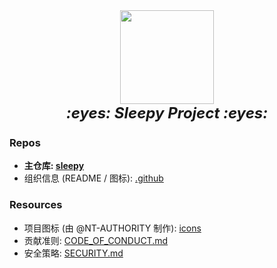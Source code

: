 <div align="center">
<img src="https://ghsrc.wyf9.top/icons/sleepy_icon_nobg.png" width="150" />
<br/>
<font size=5>
    <b><i>:eyes: Sleepy Project :eyes:</i></b>
</font>

</div>

### Repos

- **主仓库: [sleepy](https://github.com/sleepy-project/sleepy)**
- 组织信息 (README / 图标): [.github](https://github.com/sleepy-project/.github)

### Resources

- 项目图标 (由 @NT-AUTHORITY 制作): [icons](https://github.com/sleepy-project/.github/tree/main/icons/README.md)
- 贡献准则: [CODE_OF_CONDUCT.md](https://github.com/sleepy-project/.github/blob/main/CODE_OF_CONDUCT.md)
- 安全策略: [SECURITY.md](https://github.com/sleepy-project/.github/blob/main/SECURITY.md)

<!--

**Here are some ideas to get you started:**

🙋‍♀️ A short introduction - what is your organization all about?
🌈 Contribution guidelines - how can the community get involved?
👩‍💻 Useful resources - where can the community find your docs? Is there anything else the community should know?
🍿 Fun facts - what does your team eat for breakfast?
🧙 Remember, you can do mighty things with the power of [Markdown](https://docs.github.com/github/writing-on-github/getting-started-with-writing-and-formatting-on-github/basic-writing-and-formatting-syntax)
-->
